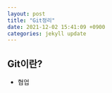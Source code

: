 ```yaml
---
layout: post
title: "Git정리"
date: 2021-12-02 15:41:09 +0900
categories: jekyll update
---
```


## Git이란?

 - 협업
